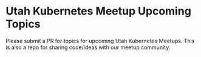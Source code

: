 # Utah Kubernetes Meetup Upcoming Topics

Please submit a PR for topics for upcoming Utah Kubernetes Meetups. This is also a repo for sharing code/ideas with our meetup community.
